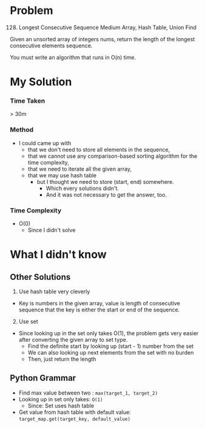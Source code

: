 # Problem

128. Longest Consecutive Sequence
     Medium
     Array, Hash Table, Union Find

Given an unsorted array of integers nums, return the length of the longest consecutive elements sequence.

You must write an algorithm that runs in O(n) time.

# My Solution

### Time Taken

\> 30m

### Method

- I could came up with
  - that we don't need to store all elements in the sequence,
  - that we cannot use any comparison-based sorting algorithm for the time complexity,
  - that we need to iterate all the given array,
  - that we may use hash table
    - but I thought we need to store (start, end) somewhere.
      - Which every solutions didn't.
      - And it was not necessary to get the answer, too.

### Time Complexity

- O(0)
  - Since I didn't solve

# What I didn't know

## Other Solutions

1. Use hash table very cleverly

- Key is numbers in the given array, value is length of consecutive sequence that the key is either the start or end of the sequence.

2. Use set

- Since looking up in the set only takes O(1), the problem gets very easier after converting the given array to set type.
  - Find the definite start by looking up (start - 1) number from the set
  - We can also looking up next elements from the set with no burden
  - Then, just return the length

## Python Grammar

- Find max value between two : `max(target_1, target_2)`
- Looking up in set only takes: `O(1)`
  - Since: Set uses hash table
- Get value from hash table with default value: `target_map.get(target_key, default_value)`
